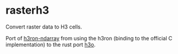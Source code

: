 # rasterh3

Convert raster data to H3 cells.

Port of [h3ron-ndarray](https://github.com/nmandery/h3ron/tree/main/h3ron-ndarray) from using the h3ron (binding to the official C implementation) to the rust port [h3o](https://github.com/HydroniumLabs/h3o).